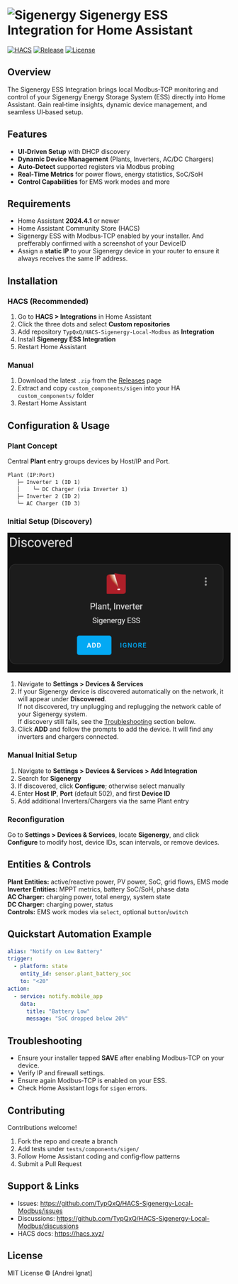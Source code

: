 # <img src="https://brands.home-assistant.io/sigen/dark_icon.png" alt="Sigenergy" width="50" style="vertical-align:Left;" />  Sigenergy ESS Integration for Home Assistant
[![HACS](https://img.shields.io/badge/HACS-Default-blue)](https://hacs.xyz/) [![Release](https://img.shields.io/github/v/release/TypQxQ/HACS-Sigenergy-Local-Modbus)](https://github.com/TypQxQ/HACS-Sigenergy-Local-Modbus/releases) [![License](https://img.shields.io/github/license/TypQxQ/HACS-Sigenergy-Local-Modbus)](LICENSE)

## Overview
The Sigenergy ESS Integration brings local Modbus‑TCP monitoring and control of your Sigenergy Energy Storage System (ESS) directly into Home Assistant. Gain real‑time insights, dynamic device management, and seamless UI‑based setup.

## Features
- **UI‑Driven Setup** with DHCP discovery  
- **Dynamic Device Management** (Plants, Inverters, AC/DC Chargers)  
- **Auto‑Detect** supported registers via Modbus probing  
- **Real‑Time Metrics** for power flows, energy statistics, SoC/SoH  
- **Control Capabilities** for EMS work modes and more

## Requirements
- Home Assistant **2024.4.1** or newer  
- Home Assistant Community Store (HACS)  
- Sigenergy ESS with Modbus‑TCP enabled by your installer. And prefferably confirmed with a screenshot of your DeviceID 
- Assign a **static IP** to your Sigenergy device in your router to ensure it always receives the same IP address.

## Installation
### HACS (Recommended)
1. Go to **HACS > Integrations** in Home Assistant  
2. Click the three dots and select **Custom repositories**  
3. Add repository `TypQxQ/HACS-Sigenergy-Local-Modbus` as **Integration**  
4. Install **Sigenergy ESS Integration**  
5. Restart Home Assistant

### Manual
1. Download the latest `.zip` from the [Releases](https://github.com/TypQxQ/HACS-Sigenergy-Local-Modbus/releases) page  
2. Extract and copy `custom_components/sigen` into your HA `custom_components/` folder  
3. Restart Home Assistant

## Configuration & Usage
### Plant Concept
Central **Plant** entry groups devices by Host/IP and Port.  
```
Plant (IP:Port)
   ├─ Inverter 1 (ID 1)
   │    └─ DC Charger (via Inverter 1)
   ├─ Inverter 2 (ID 2)
   └─ AC Charger (ID 3)
```


### Initial Setup (Discovery)
![Discovered Sigenergy System](docs/images/discovery_demo.png)
1. Navigate to **Settings > Devices & Services**
2. If your Sigenergy device is discovered automatically on the network, it will appear under **Discovered**.  
    If not discovered, try unplugging and replugging the network cable of your Sigenergy system.  
    If discovery still fails, see the [Troubleshooting](#troubleshooting) section below.
3. Click **ADD** and follow the prompts to add the device. It will find any inverters and chargers connected. 

### Manual Initial Setup
1. Navigate to **Settings > Devices & Services > Add Integration**
2. Search for **Sigenergy**  
3. If discovered, click **Configure**; otherwise select manually  
4. Enter **Host IP**, **Port** (default 502), and first **Device ID**  
5. Add additional Inverters/Chargers via the same Plant entry

### Reconfiguration
Go to **Settings > Devices & Services**, locate **Sigenergy**, and click **Configure** to modify host, device IDs, scan intervals, or remove devices.

## Entities & Controls
**Plant Entities:** active/reactive power, PV power, SoC, grid flows, EMS mode  
**Inverter Entities:** MPPT metrics, battery SoC/SoH, phase data  
**AC Charger:** charging power, total energy, system state  
**DC Charger:** charging power, status  
**Controls:** EMS work modes via `select`, optional `button`/`switch`

## Quickstart Automation Example
```yaml
alias: "Notify on Low Battery"
trigger:
  - platform: state
    entity_id: sensor.plant_battery_soc
    to: "<20"
action:
  - service: notify.mobile_app
    data:
      title: "Battery Low"
      message: "SoC dropped below 20%"
```

## Troubleshooting
- Ensure your installer tapped **SAVE** after enabling Modbus‑TCP on your device.
- Verify IP and firewall settings.
- Ensure again Modbus‑TCP is enabled on your ESS.
- Check Home Assistant logs for `sigen` errors.

## Contributing
Contributions welcome!  
1. Fork the repo and create a branch  
2. Add tests under `tests/components/sigen/`  
3. Follow Home Assistant coding and config‑flow patterns  
4. Submit a Pull Request

## Support & Links
- Issues: https://github.com/TypQxQ/HACS-Sigenergy-Local-Modbus/issues  
- Discussions: https://github.com/TypQxQ/HACS-Sigenergy-Local-Modbus/discussions  
- HACS docs: https://hacs.xyz/

## License
MIT License © [Andrei Ignat]